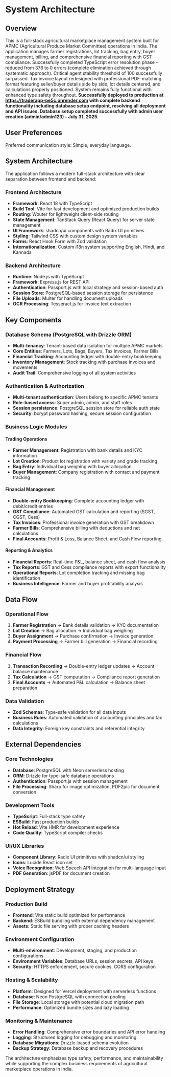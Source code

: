 # System Architecture

## Overview

This is a full-stack agricultural marketplace management system built for APMC (Agricultural Produce Market Committee) operations in India. The application manages farmer registrations, lot tracking, bag entry, buyer management, billing, and comprehensive financial reporting with GST compliance. Successfully completed TypeScript error resolution phase - reduced from 376 to 0 errors (complete elimination achieved through systematic approach). Critical agent stability threshold of 100 successfully surpassed. Tax invoice layout redesigned with professional PDF-matching format featuring seller/buyer details side by side, lot details centered, and calculations properly positioned. System remains fully functional with enhanced type safety throughout. **Successfully deployed to production at https://traderapp-pe5c.onrender.com with complete backend functionality including database setup endpoint, resolving all deployment and API issues. Database setup completed successfully with admin user creation (admin/admin123) - July 31, 2025.**

## User Preferences

Preferred communication style: Simple, everyday language.

## System Architecture

The application follows a modern full-stack architecture with clear separation between frontend and backend:

### Frontend Architecture
- **Framework**: React 18 with TypeScript
- **Build Tool**: Vite for fast development and optimized production builds
- **Routing**: Wouter for lightweight client-side routing
- **State Management**: TanStack Query (React Query) for server state management
- **UI Framework**: shadcn/ui components with Radix UI primitives
- **Styling**: Tailwind CSS with custom design system variables
- **Forms**: React Hook Form with Zod validation
- **Internationalization**: Custom i18n system supporting English, Hindi, and Kannada

### Backend Architecture
- **Runtime**: Node.js with TypeScript
- **Framework**: Express.js for REST API
- **Authentication**: Passport.js with local strategy and session-based auth
- **Session Store**: PostgreSQL-based session storage for persistence
- **File Uploads**: Multer for handling document uploads
- **OCR Processing**: Tesseract.js for invoice text extraction

## Key Components

### Database Schema (PostgreSQL with Drizzle ORM)
- **Multi-tenancy**: Tenant-based data isolation for multiple APMC markets
- **Core Entities**: Farmers, Lots, Bags, Buyers, Tax Invoices, Farmer Bills
- **Financial Tracking**: Accounting ledger with double-entry bookkeeping
- **Inventory Management**: Stock tracking with purchase invoices and movements
- **Audit Trail**: Comprehensive logging of all system activities

### Authentication & Authorization
- **Multi-tenant authentication**: Users belong to specific APMC tenants
- **Role-based access**: Super admin, admin, and staff roles
- **Session persistence**: PostgreSQL session store for reliable auth state
- **Security**: bcrypt password hashing, secure session configuration

### Business Logic Modules

#### Trading Operations
- **Farmer Management**: Registration with bank details and KYC information
- **Lot Creation**: Product lot registration with variety and grade tracking
- **Bag Entry**: Individual bag weighing with buyer allocation
- **Buyer Management**: Company registration with contact and payment tracking

#### Financial Management
- **Double-entry Bookkeeping**: Complete accounting ledger with debit/credit entries
- **GST Compliance**: Automated GST calculation and reporting (SGST, CGST, Cess)
- **Tax Invoices**: Professional invoice generation with GST breakdown
- **Farmer Bills**: Comprehensive billing with deductions and net calculations
- **Final Accounts**: Profit & Loss, Balance Sheet, and Cash Flow reporting

#### Reporting & Analytics
- **Financial Reports**: Real-time P&L, balance sheet, and cash flow analysis
- **Tax Reports**: GST and Cess compliance reports with export functionality
- **Operational Reports**: Lot completion tracking and missing bag identification
- **Business Intelligence**: Farmer and buyer profitability analysis

## Data Flow

### Operational Flow
1. **Farmer Registration** → Bank details validation → KYC documentation
2. **Lot Creation** → Bag allocation → Individual bag weighing
3. **Buyer Assignment** → Purchase confirmation → Invoice generation
4. **Payment Processing** → Farmer bill generation → Financial recording

### Financial Flow
1. **Transaction Recording** → Double-entry ledger updates → Account balance maintenance
2. **Tax Calculation** → GST computation → Compliance report generation
3. **Final Accounts** → Automated P&L calculation → Balance sheet preparation

### Data Validation
- **Zod Schemas**: Type-safe validation for all data inputs
- **Business Rules**: Automated validation of accounting principles and tax calculations
- **Data Integrity**: Foreign key constraints and referential integrity

## External Dependencies

### Core Technologies
- **Database**: PostgreSQL with Neon serverless hosting
- **ORM**: Drizzle for type-safe database operations
- **Authentication**: Passport.js with session management
- **File Processing**: Sharp for image optimization, PDF2pic for document conversion

### Development Tools
- **TypeScript**: Full-stack type safety
- **ESBuild**: Fast production builds
- **Hot Reload**: Vite HMR for development experience
- **Code Quality**: TypeScript compiler checks

### UI/UX Libraries
- **Component Library**: Radix UI primitives with shadcn/ui styling
- **Icons**: Lucide React icon set
- **Voice Recognition**: Web Speech API integration for multi-language input
- **PDF Generation**: jsPDF for document creation

## Deployment Strategy

### Production Build
- **Frontend**: Vite static build optimized for performance
- **Backend**: ESBuild bundling with external dependency management
- **Assets**: Static file serving with proper caching headers

### Environment Configuration
- **Multi-environment**: Development, staging, and production configurations
- **Environment Variables**: Database URLs, session secrets, API keys
- **Security**: HTTPS enforcement, secure cookies, CORS configuration

### Hosting & Scalability
- **Platform**: Designed for Vercel deployment with serverless functions
- **Database**: Neon PostgreSQL with connection pooling
- **File Storage**: Local storage with potential cloud migration path
- **Performance**: Optimized bundle sizes and lazy loading

### Monitoring & Maintenance
- **Error Handling**: Comprehensive error boundaries and API error handling
- **Logging**: Structured logging for debugging and monitoring
- **Database Migrations**: Drizzle-based schema evolution
- **Backup Strategy**: Database backup and recovery procedures

The architecture emphasizes type safety, performance, and maintainability while supporting the complex business requirements of agricultural marketplace operations in India.